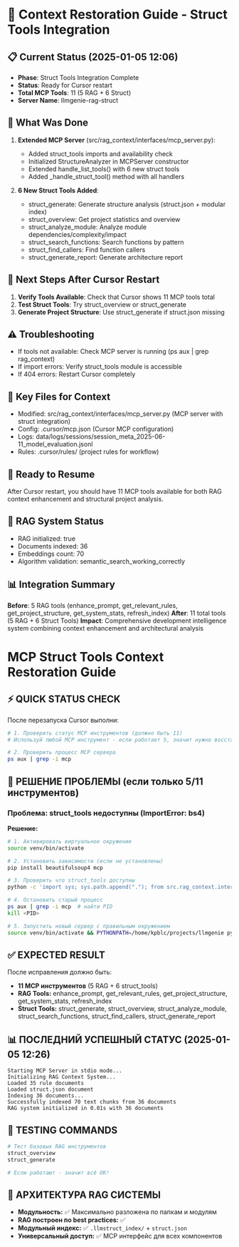 # 🔄 Context Restoration Guide - Struct Tools Integration

## 📋 Current Status (2025-01-05 12:06)
- **Phase**: Struct Tools Integration Complete
- **Status**: Ready for Cursor restart
- **Total MCP Tools**: 11 (5 RAG + 6 Struct)
- **Server Name**: llmgenie-rag-struct

## 🎯 What Was Done
1. **Extended MCP Server** (src/rag_context/interfaces/mcp_server.py):
   - Added struct_tools imports and availability check
   - Initialized StructureAnalyzer in MCPServer constructor  
   - Extended handle_list_tools() with 6 new struct tools
   - Added _handle_struct_tool() method with all handlers

2. **6 New Struct Tools Added**:
   - struct_generate: Generate structure analysis (struct.json + modular index)
   - struct_overview: Get project statistics and overview
   - struct_analyze_module: Analyze module dependencies/complexity/impact
   - struct_search_functions: Search functions by pattern
   - struct_find_callers: Find function callers
   - struct_generate_report: Generate architecture report

## 🔧 Next Steps After Cursor Restart
1. **Verify Tools Available**: Check that Cursor shows 11 MCP tools total
2. **Test Struct Tools**: Try struct_overview or struct_generate
3. **Generate Project Structure**: Use struct_generate if struct.json missing

## ⚠️ Troubleshooting
- If tools not available: Check MCP server is running (ps aux | grep rag_context)
- If import errors: Verify struct_tools module is accessible
- If 404 errors: Restart Cursor completely

## 📁 Key Files for Context
- Modified: src/rag_context/interfaces/mcp_server.py (MCP server with struct integration)
- Config: .cursor/mcp.json (Cursor MCP configuration)  
- Logs: data/logs/sessions/session_meta_2025-06-11_model_evaluation.jsonl
- Rules: .cursor/rules/ (project rules for workflow)

## 🚀 Ready to Resume
After Cursor restart, you should have 11 MCP tools available for both RAG context enhancement and structural project analysis.

## 🧠 RAG System Status
- RAG initialized: true
- Documents indexed: 36
- Embeddings count: 70
- Algorithm validation: semantic_search_working_correctly

## 📊 Integration Summary
**Before**: 5 RAG tools (enhance_prompt, get_relevant_rules, get_project_structure, get_system_stats, refresh_index)
**After**: 11 total tools (5 RAG + 6 Struct Tools)
**Impact**: Comprehensive development intelligence system combining context enhancement and architectural analysis 

# MCP Struct Tools Context Restoration Guide

## ⚡ QUICK STATUS CHECK
После перезапуска Cursor выполни:
```bash
# 1. Проверить статус MCP инструментов (должно быть 11)
# Используй любой MCP инструмент - если работает 5, значит нужно восстановление

# 2. Проверить процесс MCP сервера
ps aux | grep -i mcp
```

## 🔧 РЕШЕНИЕ ПРОБЛЕМЫ (если только 5/11 инструментов)

### Проблема: struct_tools недоступны (ImportError: bs4)
**Решение:**
```bash
# 1. Активировать виртуальное окружение
source venv/bin/activate

# 2. Установить зависимости (если не установлены)
pip install beautifulsoup4 mcp

# 3. Проверить что struct_tools доступны
python -c 'import sys; sys.path.append("."); from src.rag_context.interfaces.mcp_server import STRUCT_TOOLS_AVAILABLE; print(f"STRUCT_TOOLS_AVAILABLE: {STRUCT_TOOLS_AVAILABLE}")'

# 4. Остановить старый процесс
ps aux | grep -i mcp  # найти PID
kill <PID>

# 5. Запустить новый сервер с правильным окружением
source venv/bin/activate && PYTHONPATH=/home/kpblc/projects/llmgenie python -m src.rag_context.interfaces.mcp_server &
```

## ✅ EXPECTED RESULT
После исправления должно быть:
- **11 MCP инструментов** (5 RAG + 6 struct_tools)
- **RAG Tools:** enhance_prompt, get_relevant_rules, get_project_structure, get_system_stats, refresh_index
- **Struct Tools:** struct_generate, struct_overview, struct_analyze_module, struct_search_functions, struct_find_callers, struct_generate_report

## 📊 ПОСЛЕДНИЙ УСПЕШНЫЙ СТАТУС (2025-01-05 12:26)
```
Starting MCP Server in stdio mode...
Initializing RAG Context System...
Loaded 35 rule documents
Loaded struct.json document
Indexing 36 documents...
Successfully indexed 70 text chunks from 36 documents
RAG system initialized in 0.01s with 36 documents
```

## 🚀 TESTING COMMANDS
```bash
# Тест базовых RAG инструментов
struct_overview
struct_generate  

# Если работают - значит всё ОК!
```

## 🔄 АРХИТЕКТУРА RAG СИСТЕМЫ
- **Модульность:** ✅ Максимально разложена по папкам и модулям
- **RAG построен по best practices:** ✅
- **Модульный индекс:** ✅ `.llmstruct_index/` + `struct.json`
- **Универсальный доступ:** ✅ MCP интерфейс для всех компонентов 